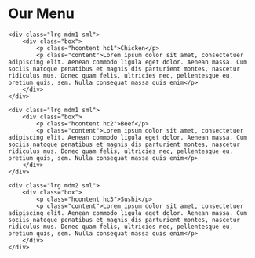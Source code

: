 <!DOCTYPE html>
<html>
<head>
	<title>
		Assignment Solution for Module 2
	</title>
	<link rel="stylesheet" type="text/css" href="Page.css">
</head>
<body>
	<h1>Our Menu</h1>
	
	<div class="lrg mdm1 sml"> 
		<div class="box">
			<p class="hcontent hc1">Chicken</p>
			<p class="content">Lorem ipsum dolor sit amet, consectetuer adipiscing elit. Aenean commodo ligula eget dolor. Aenean massa. Cum sociis natoque penatibus et magnis dis parturient montes, nascetur ridiculus mus. Donec quam felis, ultricies nec, pellentesque eu, pretium quis, sem. Nulla consequat massa quis enim</p>
		</div>
	</div>
	
	<div class="lrg mdm1 sml">
		<div class="box">		
			<p class="hcontent hc2">Beef</p>
			<p class="content">Lorem ipsum dolor sit amet, consectetuer adipiscing elit. Aenean commodo ligula eget dolor. Aenean massa. Cum sociis natoque penatibus et magnis dis parturient montes, nascetur ridiculus mus. Donec quam felis, ultricies nec, pellentesque eu, pretium quis, sem. Nulla consequat massa quis enim</p>
		</div>
	</div>	
	
	<div class="lrg mdm2 sml">
		<div class="box">		
			<p class="hcontent hc3">Sushi</p>
			<p class="content">Lorem ipsum dolor sit amet, consectetuer adipiscing elit. Aenean commodo ligula eget dolor. Aenean massa. Cum sociis natoque penatibus et magnis dis parturient montes, nascetur ridiculus mus. Donec quam felis, ultricies nec, pellentesque eu, pretium quis, sem. Nulla consequat massa quis enim</p>	
		</div>		
	</div>
		
</body>
</html>
